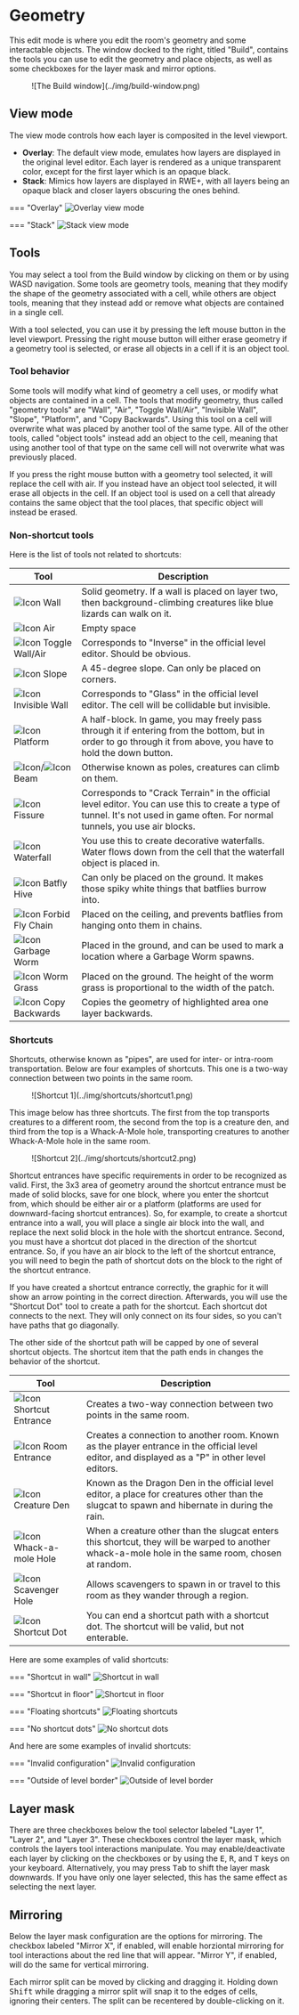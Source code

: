 # Geometry
This edit mode is where you edit the room's geometry and some interactable objects. The window docked to the right, titled "Build", contains the tools you can use to edit the geometry and place objects, as well as some checkboxes for the layer mask and mirror options.

<figure markdown="span">
    ![The Build window](../img/build-window.png)
</figure>

## View mode
The view mode controls how each layer is composited in the level viewport.

- **Overlay**: The default view mode, emulates how layers are displayed in the original level editor. Each layer is rendered as a unique transparent color, except for the first layer which is an opaque black.
- **Stack**: Mimics how layers are displayed in RWE+, with all layers being an opaque black and closer layers obscuring the ones behind.

=== "Overlay"
    ![Overlay view mode](../img/geo-overlay.png)

=== "Stack"
    ![Stack view mode](../img/geo-stack.png)

## Tools
You may select a tool from the Build window by clicking on them or by using WASD navigation. Some tools are geometry tools, meaning that they modify the shape of the geometry associated with a cell, while others are object tools, meaning that they instead add or remove what objects are contained in a single cell.

With a tool selected, you can use it by pressing the left mouse button in the level viewport. Pressing the right mouse button will either erase geometry if a geometry tool is selected, or erase all objects in a cell if it is an object tool.

### Tool behavior
Some tools will modify what kind of geometry a cell uses, or modify what objects are contained in a cell. The tools that modify geometry, thus called "geometry tools" are "Wall", "Air", "Toggle Wall/Air", "Invisible Wall", "Slope", "Platform", and "Copy Backwards". Using this tool on a cell will overwrite what was placed by another tool of the same type. All of the other tools, called "object tools" instead add an object to the cell, meaning that using another tool of that type on the same cell will not overwrite what was previously placed.

If you press the right mouse button with a geometry tool selected, it will replace the cell with air. If you instead have an object tool selected, it will erase all objects in the cell. If an object tool is used on a cell that already contains the same object that the tool places, that specific object will instead be erased.

### Non-shortcut tools
Here is the list of tools not related to shortcuts:

| Tool | Description |
| -------- | ----------- |
| ![Icon](../img/tool-icons/wall.png) Wall | Solid geometry. If a wall is placed on layer two, then background-climbing creatures like blue lizards can walk on it. |
| ![Icon](../img/tool-icons/air.png) Air | Empty space |
| ![Icon](../img/tool-icons/inverse.png) Toggle Wall/Air | Corresponds to "Inverse" in the official level editor. Should be obvious. |
| ![Icon](../img/tool-icons/slope.png) Slope | A 45-degree slope. Can only be placed on corners. |
| ![Icon](../img/tool-icons/invisible.png) Invisible Wall | Corresponds to "Glass" in the official level editor. The cell will be collidable but invisible. |
| ![Icon](../img/tool-icons/halfblock.png) Platform | A half-block. In game, you may freely pass through it if entering from the bottom, but in order to go through it from above, you have to hold the down button. |
| ![Icon](../img/tool-icons/horizpole.png)/![Icon](../img/tool-icons/vertpole.png) Beam | Otherwise known as poles, creatures can climb on them. |
| ![Icon](../img/tool-icons/fissure.png) Fissure | Corresponds to "Crack Terrain" in the official level editor. You can use this to create a type of tunnel. It's not used in game often. For normal tunnels, you use air blocks. |
| ![Icon](../img/tool-icons/waterfall.png) Waterfall | You use this to create decorative waterfalls. Water flows down from the cell that the waterfall object is placed in. |
| ![Icon](../img/tool-icons/batfly.png) Batfly Hive | Can only be placed on the ground. It makes those spiky white things that batflies burrow into. |
| ![Icon](../img/tool-icons/nobatfly.png) Forbid Fly Chain | Placed on the ceiling, and prevents batflies from hanging onto them in chains. |
| ![Icon](../img/tool-icons/worm.png) Garbage Worm | Placed in the ground, and can be used to mark a location where a Garbage Worm spawns. |
| ![Icon](../img/tool-icons/wormgrass.png) Worm Grass | Placed on the ground. The height of the worm grass is proportional to the width of the patch. |
| ![Icon](../img/tool-icons/copy.png) Copy Backwards | Copies the geometry of highlighted area one layer backwards. |

### Shortcuts
Shortcuts, otherwise known as "pipes", are used for inter- or intra-room transportation. Below are four examples of shortcuts. This one is a two-way connection between two points in the same room.

<figure markdown="span">
    ![Shortcut 1](../img/shortcuts/shortcut1.png)
</figure>

This image below has three shortcuts. The first from the top transports creatures to a different room, the second from the top is a creature den, and third from the top is a Whack-A-Mole hole, transporting creatures to another Whack-A-Mole hole in the same room.

<figure markdown="span">
    ![Shortcut 2](../img/shortcuts/shortcut2.png)
</figure>

Shortcut entrances have specific requirements in order to be recognized as valid. First, the 3x3 area of geometry around the shortcut entrance must be made of solid blocks, save for one block, where you enter the shortcut from, which should be either air or a platform (platforms are used for downward-facing shortcut entrances). So, for example, to create a shortcut entrance into a wall, you will place a single air block into the wall, and replace the next solid block in the hole with the shortcut entrance. Second, you must have a shortcut dot placed in the direction of the shortcut entrance. So, if you have an air block to the left of the shortcut entrance, you will need to begin the path of shortcut dots on the block to the right of the shortcut entrance.

If you have created a shortcut entrance correctly, the graphic for it will show an arrow pointing in the correct direction. Afterwards, you will use the "Shortcut Dot" tool to create a path for the shortcut. Each shortcut dot connects to the next. They will only connect on its four sides, so you can't have paths that go diagonally.

The other side of the shortcut path will be capped by one of several shortcut objects. The shortcut item that the path ends in changes the behavior of the shortcut.

| Tool | Description |
| -------- | ----------- |
| ![Icon](../img/tool-icons/shortcut-entrance.png) Shortcut Entrance | Creates a two-way connection between two points in the same room.
| ![Icon](../img/tool-icons/player.png) Room Entrance | Creates a connection to another room. Known as the player entrance in the official level editor, and displayed as a "P" in other level editors. |
| ![Icon](../img/tool-icons/den.png) Creature Den | Known as the Dragon Den in the official level editor, a place for creatures other than the slugcat to spawn and hibernate in during the rain.
| ![Icon](../img/tool-icons/wack.png) Whack-a-mole Hole | When a creature other than the slugcat enters this shortcut, they will be warped to another whack-a-mole hole in the same room, chosen at random.
| ![Icon](../img/tool-icons/scav.png) Scavenger Hole | Allows scavengers to spawn in or travel to this room as they wander through a region.
| ![Icon](../img/tool-icons/shortcut.png) Shortcut Dot | You can end a shortcut path with a shortcut dot. The shortcut will be valid, but not enterable.

Here are some examples of valid shortcuts:

=== "Shortcut in wall"
    ![Shortcut in wall](../img/shortcuts/valid1.png)

=== "Shortcut in floor"
    ![Shortcut in floor](../img/shortcuts/valid2.png)

=== "Floating shortcuts"
    ![Floating shortcuts](../img/shortcuts/valid3.png)

=== "No shortcut dots"
    ![No shortcut dots](../img/shortcuts/valid4.png)

And here are some examples of invalid shortcuts:

=== "Invalid configuration"
    ![Invalid configuration](../img/shortcuts/invalid1.png)

=== "Outside of level border"
    ![Outside of level border](../img/shortcuts/invalid2.png)

## Layer mask
There are three checkboxes below the tool selector labeled "Layer 1", "Layer 2", and "Layer 3". These checkboxes control the layer mask, which controls the layers tool interactions manipulate. You may enable/deactivate each layer by clicking on the checkboxes or by using the <kbd>E</kbd>, <kbd>R</kbd>, and <kbd>T</kbd> keys on your keyboard. Alternatively, you may press <kbd>Tab</kbd> to shift the layer mask downwards. If you have only one layer selected, this has the same effect as selecting the next layer.

## Mirroring
Below the layer mask configuration are the options for mirroring. The checkbox labeled "Mirror X", if enabled, will enable horziontal mirroring for tool interactions about the red line that will appear. "Mirror Y", if enabled, will do the same for vertical mirroring.

Each mirror split can be moved by clicking and dragging it. Holding down <kbd>Shift</kbd> while dragging a mirror split will snap it to the edges of cells, ignoring their centers. The split can be recentered by double-clicking on it.
